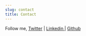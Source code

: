 ```yaml
---
slug: contact
title: Contact
---
```




Follow me, [Twitter](https://x.com/TMfengwana) | [Linkedin ](https://www.linkedin.com/in/thobelani-mfengwana/) | [Github ](https://github.com/thobelani-mfengwana)



